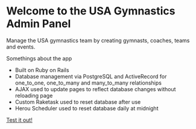 # Welcome to the USA Gymnastics Admin Panel
Manage the USA gymnastics team by creating gymnasts, coaches, teams and events.

Somethings about the app
* Built on Ruby on Rails
* Database management via PostgreSQL and ActiveRecord for one_to_one, one_to_many and many_to_many relationships
* AJAX used to update pages to reflect database changes without reloading page
* Custom Raketask used to reset database after use
* Herou Scheduler used to reset database daily at midnight

[Test it out!](https://gymnastics-panel.herokuapp.com/)






